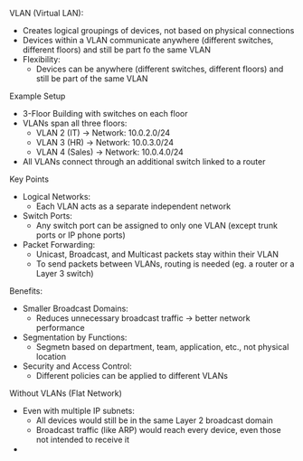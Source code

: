 VLAN (Virtual LAN):
- Creates logical groupings of devices, not based on physical connections
- Devices within a VLAN communicate anywhere (different switches, different floors) and still be part fo the same VLAN
- Flexibility:
	- Devices can be anywhere (different switches, different floors) and still be part of the same VLAN

Example Setup
- 3-Floor Building with switches on each floor
- VLANs span all three floors:
	- VLAN 2 (IT) -> Network: 10.0.2.0/24
	- VLAN 3 (HR) -> Network: 10.0.3.0/24
	- VLAN 4 (Sales) -> Network: 10.0.4.0/24
- All VLANs connect through an additional switch linked to a router

Key Points
- Logical Networks:
	- Each VLAN acts as a separate independent network
- Switch Ports:
	- Any switch port can be assigned to only one VLAN (except trunk ports or IP phone ports)
- Packet Forwarding:
	- Unicast, Broadcast, and Multicast packets stay within their VLAN
	- To send packets between VLANs, routing is needed (eg. a router or a Layer 3 switch)

Benefits:
- Smaller Broadcast Domains:
	- Reduces unnecessary broadcast traffic -> better network performance
- Segmentation by Functions:
	- Segmetn based on department, team, application, etc., not physical location
- Security and Access Control:
	- Different policies can be applied to different VLANs

Without VLANs (Flat Network)
- Even with multiple IP subnets:
	- All devices would still be in the same Layer 2 broadcast domain
	- Broadcast traffic (like ARP) would reach every device, even those not intended to receive it
- 